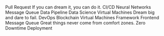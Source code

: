 Pull Request If you can dream it, you can do it. CI/CD Neural Networks Message Queue Data Pipeline Data Science Virtual Machines Dream big and dare to fail.
DevOps Blockchain Virtual Machines Framework Frontend Message Queue Great things never come from comfort zones. Zero Downtime Deployment
